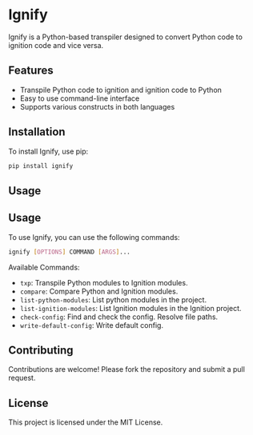 # Ignify

Ignify is a Python-based transpiler designed to convert Python code to ignition code and vice versa.

## Features

- Transpile Python code to ignition and ignition code to Python
- Easy to use command-line interface
- Supports various constructs in both languages

## Installation

To install Ignify, use pip:

```bash
pip install ignify
```

## Usage

## Usage

To use Ignify, you can use the following commands:

```bash
ignify [OPTIONS] COMMAND [ARGS]...
```

Available Commands:
- `txp`: Transpile Python modules to Ignition modules.
- `compare`: Compare Python and Ignition modules.
- `list-python-modules`: List python modules in the project.
- `list-ignition-modules`: List Ignition modules in the Ignition project.
- `check-config`: Find and check the config. Resolve file paths.
- `write-default-config`: Write default config.


## Contributing

Contributions are welcome! Please fork the repository and submit a pull request.

## License

This project is licensed under the MIT License.